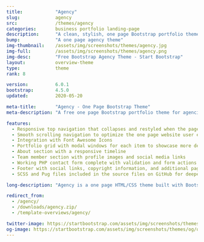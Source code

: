 ```yaml
---
title:            "Agency"
slug:             agency
src:              /themes/agency
categories:       business portfolio landing-page
description:      "A clean, stylish, one page Bootstrap portfolio theme perfect for your agency or small business"
bump:             "A one page agency theme"
img-thumbnail:    /assets/img/screenshots/themes/agency.jpg
img-full:         /assets/img/screenshots/themes/agency.png
img-desc:         "Free Bootstrap Agency Theme - Start Bootstrap"
layout:           overview-theme
type:             theme
rank: 8

version:          6.0.1
bootstrap:        4.5.0
updated:          2020-05-20

meta-title:       "Agency - One Page Bootstrap Theme"
meta-description: "A free one page Bootstrap portfolio theme for agencies. All Start Bootstrap templates are free to download and open source."

features:
  - Responsive top navigation that collapses and restyled when the page is scrolled
  - Smooth scrolling navigation to optimize the one page website user experience
  - Integration with Font Awesome Icons
  - Portfolio grid with modal windows for each item to showcase more detailed content for each portfolio item
  - About section with a responsive timeline
  - Team member section with profile images and social media links
  - Working PHP contact form complete with validation and form actions - just add your email address to the included PHP file and it's ready to host!
  - Footer with social links, copyright information, and additional page links
  - SCSS and Pug files included in the source files on GitHub for deeper customization and development

long-description: "Agency is a one page HTML/CSS theme built with Bootstrap. This theme is perfect for agencies or small businesses looking to set up a simple landing page for their company. The theme can also be modified and adjusted to fit just about any purpose! Download this free Bootstrap theme now to get started!"

redirect_from:
  - /agency/
  - /downloads/agency.zip/
  - /template-overviews/agency/

twitter-image: https://startbootstrap.com/assets/img/screenshots/themes/twitter/twitter-agency.png
og-image: https://startbootstrap.com/assets/img/screenshots/themes/og/og-agency.png
---
```

